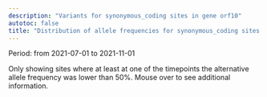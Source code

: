 ```yaml
---
description: "Variants for synonymous_coding sites in gene orf10"
autotoc: false
title: "Distribution of allele frequencies for synonymous_coding sites in gene orf10"
---
```


Period: from 2021-07-01 to 2021-11-01

Only showing sites where at least at one of the timepoints the alternative allele frequency was lower than 50%. Mouse over to see additional information.

<div class="shadow-sm p-3 mb-5 bg-light rounded" align="center">
<vega-embed spec="https://raw.githubusercontent.com/galaxyproject/SARS-CoV-2/master/data/ipynb/graphs/SYNONYMOUS_CODING_orf10.json"/>
</div>

